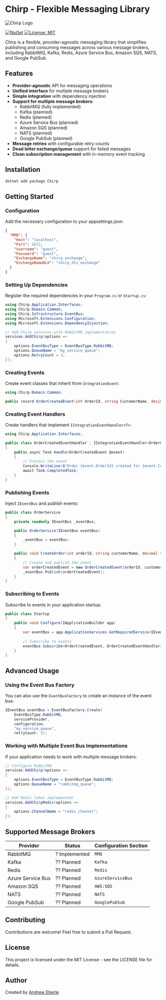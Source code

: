 # Chirp - Flexible Messaging Library

![Chirp Logo](https://via.placeholder.com/150x150?text=Chirp)

[![NuGet](https://img.shields.io/nuget/v/Chirp.svg)](https://www.nuget.org/packages/Chirp/)
[![License: MIT](https://img.shields.io/badge/License-MIT-yellow.svg)](https://opensource.org/licenses/MIT)

Chirp is a flexible, provider-agnostic messaging library that simplifies publishing and consuming messages across various message brokers, including RabbitMQ, Kafka, Redis, Azure Service Bus, Amazon SQS, NATS, and Google PubSub.

## Features

- **Provider-agnostic** API for messaging operations
- **Unified interface** for multiple message brokers
- **Simple integration** with dependency injection
- **Support for multiple message brokers**:
  - RabbitMQ (fully implemented)
  - Kafka (planned)
  - Redis (planned)
  - Azure Service Bus (planned)
  - Amazon SQS (planned)
  - NATS (planned)
  - Google PubSub (planned)
- **Message retries** with configurable retry counts
- **Dead letter exchange/queue** support for failed messages
- **Clean subscription management** with in-memory event tracking

## Installation

```bash
dotnet add package Chirp
```

## Getting Started

### Configuration

Add the necessary configuration to your appsettings.json:

```json
{
  "RMQ": {
    "Host": "localhost",
    "Port": 5672,
    "Username": "guest",
    "Password": "guest",
    "ExchangeName": "chirp_exchange",
    "ExchangeNameDLX": "chirp_dlx_exchange"
  }
}
```

### Setting Up Dependencies

Register the required dependencies in your `Program.cs` or `Startup.cs`:

```csharp
using Chirp.Application.Interfaces;
using Chirp.Domain.Common;
using Chirp.Infrastructure.EventBus;
using Microsoft.Extensions.Configuration;
using Microsoft.Extensions.DependencyInjection;

// Add Chirp services with RabbitMQ implementation
services.AddChirp(options =>
{
    options.EventBusType = EventBusType.RabbitMQ;
    options.QueueName = "my_service_queue";
    options.RetryCount = 3;
});
```

### Creating Events

Create event classes that inherit from `IntegrationEvent`:

```csharp
using Chirp.Domain.Common;

public record OrderCreatedEvent(int OrderId, string CustomerName, decimal Total) : IntegrationEvent;
```

### Creating Event Handlers

Create handlers that implement `IIntegrationEventHandler<T>`:

```csharp
using Chirp.Application.Interfaces;

public class OrderCreatedEventHandler : IIntegrationEventHandler<OrderCreatedEvent>
{
    public async Task Handle(OrderCreatedEvent @event)
    {
        // Process the event
        Console.WriteLine($"Order {event.OrderId} created for {event.CustomerName} with total {event.Total}");
        await Task.CompletedTask;
    }
}
```

### Publishing Events

Inject `IEventBus` and publish events:

```csharp
public class OrderService
{
    private readonly IEventBus _eventBus;

    public OrderService(IEventBus eventBus)
    {
        _eventBus = eventBus;
    }

    public void CreateOrder(int orderId, string customerName, decimal total)
    {
        // Create and publish the event
        var orderCreatedEvent = new OrderCreatedEvent(orderId, customerName, total);
        _eventBus.Publish(orderCreatedEvent);
    }
}
```

### Subscribing to Events

Subscribe to events in your application startup:

```csharp
public class Startup
{
    public void Configure(IApplicationBuilder app)
    {
        var eventBus = app.ApplicationServices.GetRequiredService<IEventBus>();
        
        // Subscribe to events
        eventBus.Subscribe<OrderCreatedEvent, OrderCreatedEventHandler>();
    }
}
```

## Advanced Usage

### Using the Event Bus Factory

You can also use the `EventBusFactory` to create an instance of the event bus:

```csharp
IEventBus eventBus = EventBusFactory.Create(
    EventBusType.RabbitMQ,
    serviceProvider,
    configuration,
    "my_service_queue",
    retryCount: 5);
```

### Working with Multiple Event Bus Implementations

If your application needs to work with multiple message brokers:

```csharp
// Configure RabbitMQ
services.AddChirp(options =>
{
    options.EventBusType = EventBusType.RabbitMQ;
    options.QueueName = "rabbitmq_queue";
});

// Add Redis (when implemented)
services.AddChirpRedis(options =>
{
    options.ChannelName = "redis_channel";
});
```

## Supported Message Brokers

| Provider | Status | Configuration Section |
|----------|--------|------------------------|
| RabbitMQ | ? Implemented | `RMQ` |
| Kafka | ?? Planned | `Kafka` |
| Redis | ?? Planned | `Redis` |
| Azure Service Bus | ?? Planned | `AzureServiceBus` |
| Amazon SQS | ?? Planned | `AWS:SQS` |
| NATS | ?? Planned | `NATS` |
| Google PubSub | ?? Planned | `GooglePubSub` |

## Contributing

Contributions are welcome! Feel free to submit a Pull Request.

## License

This project is licensed under the MIT License - see the LICENSE file for details.

## Author

Created by [Andrew Eberle](https://github.com/andreweberle)